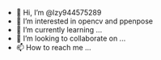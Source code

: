- 👋 Hi, I’m @lzy944575289
- 👀 I’m interested in opencv and ppenpose
- 🌱 I’m currently learning ...
- 💞️ I’m looking to collaborate on ...
- 📫 How to reach me ...

<!---
lzy944575289/lzy944575289 is a ✨ special ✨ repository because its `README.md` (this file) appears on your GitHub profile.
You can click the Preview link to take a look at your changes.
--->
